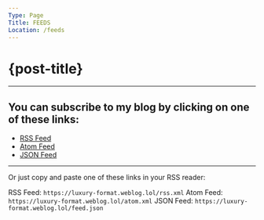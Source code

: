 ```yaml
---
Type: Page
Title: FEEDS
Location: /feeds
---
```


# {post-title}

---

## You can subscribe to my blog by clicking on one of these links:

- [RSS Feed](/rss.xml)
- [Atom Feed](/atom.xml)
- [JSON Feed](/feed.json)

---

Or just copy and paste one of these links in your RSS reader:

RSS Feed: `https://luxury-format.weblog.lol/rss.xml`
Atom Feed: `https://luxury-format.weblog.lol/atom.xml`
JSON Feed: `https://luxury-format.weblog.lol/feed.json`

